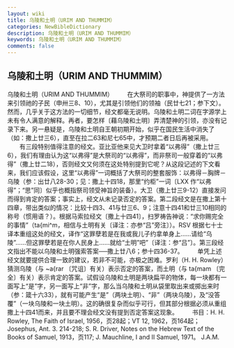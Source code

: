 ```yaml
---
layout: wiki
title: 乌陵和土明（URIM AND THUMMIM）
categories: NewBibleDictionary
description: 乌陵和土明（URIM AND THUMMIM）
keywords: 乌陵和土明（URIM AND THUMMIM）
comments: false
---
```


## 乌陵和土明（URIM AND THUMMIM）



乌陵和土明（URIM AND THUMMIM）
　　在大祭司的职事中，神提供了一方法来引领祂的子民（申卅三8、10），尤其是引领他们的领袖（民廿七21；参下文）。然而，几乎关于这方法的一切细节，经文都毫无说明。乌陵和土明二词在字源学上未有令人满意的解释。再者，要怎样〔藉乌陵和土明〕弄清楚神的引领，亦没有记录下来。另一悬疑是，乌陵和土明自王朝初期开始，似乎在国民生活中消失了（如：撒上廿三6），直至在拉二63和尼七65中，才预期二者日后再被采用。
　　有三段特别值得注意的经文。亚比亚他来见大卫时拿着“以弗得”（撒上廿三6），我们有理由认为这“以弗得”是大祭司的“以弗得”，而非祭司一般穿着的“以弗得”（撒上廿二18），否则经文又何须在这处特别提到它呢？从这段记述的下文看来，我们应该假设，这里“以弗得”一词概括了大祭司的整套服饰：以弗得－胸牌－乌陵（参：出廿八28-30；见：撒上十四18，那里“约柜”一词〔LXX 作“以弗得”；“思”同〕似乎也概指祭司领受神旨的装备）。大卫（撒上廿三9-12）直接发问而得到肯定的答案；事实上，经文从未记录否定的答案。第二段经文是在撒上第十四章，带出类似的情况：比较十四3、41与廿三6、9；注意十四41和廿三10相同的称号（惯用语？）。根据马索拉经文〔撒上十四41〕，扫罗祷告神说：“求你赐完全的事情”（ta{mi^m，相信与土明有关〔译注：亦参“吕”旁注〕）。RSV 根据七十士译本重组这处的经文，译作“这罪孽若是在我或我儿子约拿单身上……请给“乌陵”……但这罪孽若是在你人民身上……就给“土明”吧”〔译注：参“吕”〕。第三段经文指出不能以乌陵和土明强索答案──撒上廿八6；参十四36-37。
　　单凭上述经文就要提供合理一致的建议，若非不可能，亦极之困难。罗利（H. H. Rowley）猜测乌陵（与 ~a{rar 〔咒诅〕有关）表示否定的答案，而土明（与 ta{mam 〔完全〕有关）表示肯定的答案。试假设乌陵和土明是两块扁平的物体，每一块都有一面写上“是”字，另一面写上“非”字，那么当乌陵和土明从袋里取出来或掷出来时（参：箴十六33），就有可能产生“是”（两块土明）、“非”（两块乌陵），及“没答覆”（一块乌陵和一块土明）。这的确很复杂而似乎可行，但其部分根据必须从重组撒上十四41而来，并且要不理会经文没有提到否定答案这现象。
　　书目：H. H. Rowley, The Faith of Israel, 1956，页28起；VT
12, 1962，页164起；Josephus, Ant. 3. 214-218;
S. R. Driver, Notes on the Hebrew Text of
the Books of Samuel, 1913，页117; J. Mauchline, I and II Samuel, 1971。
J.A.M.





